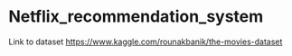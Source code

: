 # Netflix_recommendation_system
Link to dataset 
https://www.kaggle.com/rounakbanik/the-movies-dataset
